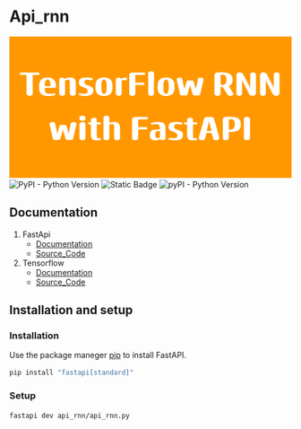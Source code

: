 # Api_rnn
![alt text](TensorFlow_RNNwith_FastAPI.png)
![PyPI - Python Version](https://img.shields.io/pypi/pyversions/fastapi.svg?color=%2334D058)
![Static Badge](https://img.shields.io/badge/tensorflow-2.17-orange)
![pyPI - Python Version](https://img.shields.io/pypi/v/fastapi?color=%2334D058&label=pypi%20package)

## Documentation
1. FastApi
    - [Documentation](https://fastapi.tiangolo.com)
    - [Source_Code](https://github.com/fastapi/fastapi)
2. Tensorflow
    - [Documentation](https://www.tensorflow.org/)
    - [Source_Code](https://github.com/tensorflow)
## Installation and setup
### Installation
Use the package maneger [pip](https://pip.pypa.io/en/stable/installation/) to install FastAPI.
```bash
pip install "fastapi[standard]"
```
### Setup
```bash
fastapi dev api_rnn/api_rnn.py
```